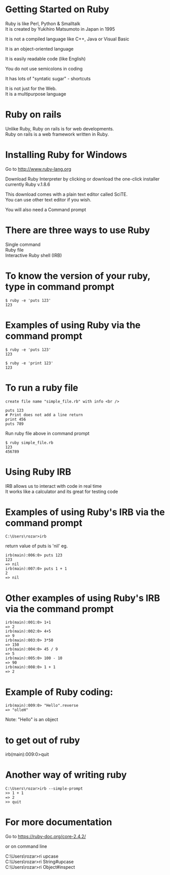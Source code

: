 # Getting Started on Ruby

Ruby is like Perl, Python & Smalltalk <br />
It is created by Yukihiro Matsumoto in Japan in 1995 <br />

It is not a compiled language like C++, Java or Visual Basic <br />

It is an object-oriented language <br />

It is easily readable code (like English) <br />

You do not use semicolons in coding <br />

It has lots of "syntatic sugar" - shortcuts <br />

It is not just for the Web. <br />
It is a multipurpose language <br />

# Ruby on rails
Unlike Ruby, Ruby on rails is for web developments. <br />
Ruby on rails is a web framework written in Ruby. <br />




# Installing Ruby for Windows

Go to http://www.ruby-lang.org <br />

Download Ruby Interpreter by clicking or download the one-click installer currently Ruby v.1.8.6 <br />

This download comes with a plain text editor called SciTE. <br />
You can use other text editor if you wish. <br />

You will also need a Command prompt <br />


# There are three ways to use Ruby
Single command <br />
Ruby file <br />
Interactive Ruby shell (IRB) <br />


# To know the version of your ruby, type in command prompt
```
$ ruby -e 'puts 123'
123
```

# Examples of using Ruby via the command prompt
```
$ ruby -e 'puts 123'
123
```

```
$ ruby -e 'print 123'
123
```

# To run a ruby file
```
create file name "simple_file.rb" with info <br />

puts 123
# Print does not add a line return
print 456
puts 789
```



Run ruby file above in command prompt
```
$ ruby simple_file.rb
123
456789
```





# Using Ruby IRB
IRB allows us to interact with code in real time <br />
It works like a calculator and its great for testing code <br />


# Examples of using Ruby's IRB via the command prompt
```
C:\Users\rozar>irb
```


return value of puts is 'nil' eg. <br />
```
irb(main):006:0> puts 123
123
=> nil
irb(main):007:0> puts 1 + 1
2
=> nil
```





# Other examples of using Ruby's IRB via the command prompt
```
irb(main):001:0> 1+1
=> 2
irb(main):002:0> 4+5
=> 9
irb(main):003:0> 3*50
=> 150
irb(main):004:0> 45 / 9
=> 5
irb(main):005:0> 100 - 10
=> 90
irb(main):008:0> 1 + 1
=> 2
```


# Example of Ruby coding:
```
irb(main):009:0> "Hello".reverse
=> "olleH"
```

Note: "Hello" is an object <br />

# to get out of ruby
irb(main):009:0>quit


# Another way of writing ruby
```
C:\Users\rozar>irb --simple-prompt
>> 1 + 1
=> 2
>> quit
```


# For more documentation
Go to https://ruby-doc.org/core-2.4.2/ <br />

or on command line <br />

C:\Users\rozar>ri upcase <br />
C:\Users\rozar>ri String#upcase <br />
C:\Users\rozar>ri Object#inspect <br />









